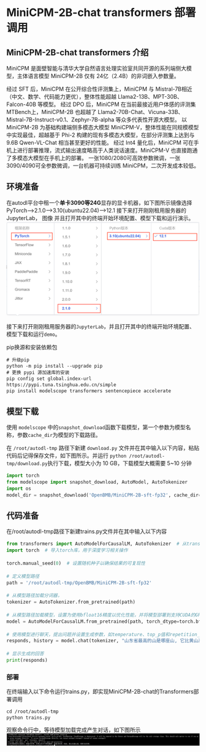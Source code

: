 # MiniCPM-2B-chat transformers 部署调用

## MiniCPM-2B-chat transformers 介绍

MiniCPM 是面壁智能与清华大学自然语言处理实验室共同开源的系列端侧大模型，主体语言模型 MiniCPM-2B 仅有 24亿（2.4B）的非词嵌入参数量。

经过 SFT 后，MiniCPM 在公开综合性评测集上，MiniCPM 与 Mistral-7B相近（中文、数学、代码能力更优），整体性能超越 Llama2-13B、MPT-30B、Falcon-40B 等模型。
经过 DPO 后，MiniCPM 在当前最接近用户体感的评测集 MTBench上，MiniCPM-2B 也超越了 Llama2-70B-Chat、Vicuna-33B、Mistral-7B-Instruct-v0.1、Zephyr-7B-alpha 等众多代表性开源大模型。
以 MiniCPM-2B 为基础构建端侧多模态大模型 MiniCPM-V，整体性能在同规模模型中实现最佳，超越基于 Phi-2 构建的现有多模态大模型，在部分评测集上达到与 9.6B Qwen-VL-Chat 相当甚至更好的性能。
经过 Int4 量化后，MiniCPM 可在手机上进行部署推理，流式输出速度略高于人类说话速度。MiniCPM-V 也直接跑通了多模态大模型在手机上的部署。
一张1080/2080可高效参数微调，一张3090/4090可全参数微调，一台机器可持续训练 MiniCPM，二次开发成本较低。

## 环境准备
在autodl平台中租一个**单卡3090等24G**显存的显卡机器，如下图所示镜像选择PyTorch-->2.1.0-->3.10(ubuntu22.04)-->12.1
接下来打开刚刚租用服务器的JupyterLab， 图像 并且打开其中的终端开始环境配置、模型下载和运行演示。 
![Alt text](images/image-1.png)

接下来打开刚刚租用服务器的`JupyterLab`，并且打开其中的终端开始环境配置、模型下载和运行`demo`。

pip换源和安装依赖包

```shell
# 升级pip
python -m pip install --upgrade pip
# 更换 pypi 源加速库的安装
pip config set global.index-url https://pypi.tuna.tsinghua.edu.cn/simple
pip install modelscope transformers sentencepiece accelerate 
```

## 模型下载

使用 `modelscope` 中的`snapshot_download`函数下载模型，第一个参数为模型名称，参数`cache_dir`为模型的下载路径。

在 `/root/autodl-tmp` 路径下新建 `download.py` 文件并在其中输入以下内容，粘贴代码后记得保存文件，如下图所示。并运行 `python /root/autodl-tmp/download.py`执行下载，模型大小为 10 GB，下载模型大概需要 5~10 分钟

```python
import torch
from modelscope import snapshot_download, AutoModel, AutoTokenizer
import os
model_dir = snapshot_download('OpenBMB/MiniCPM-2B-sft-fp32', cache_dir='/root/autodl-tmp', revision='master')
```

## 代码准备

在/root/autodl-tmp路径下新建trains.py文件并在其中输入以下内容
```python
from transformers import AutoModelForCausalLM, AutoTokenizer  # 从transformers库导入所需的类
import torch  # 导入torch库，用于深度学习相关操作

torch.manual_seed(0)  # 设置随机种子以确保结果的可复现性

# 定义模型路径
path = '/root/autodl-tmp/OpenBMB/MiniCPM-2B-sft-fp32'

# 从模型路径加载分词器，
tokenizer = AutoTokenizer.from_pretrained(path)

# 从模型路径加载模型，设置为使用bfloat16精度以优化性能，并将模型部署到支持CUDA的GPU上,trust_remote_code=True允许加载远程代码
model = AutoModelForCausalLM.from_pretrained(path, torch_dtype=torch.bfloat16, device_map='cuda', trust_remote_code=True)

# 使用模型进行聊天，提出问题并设置生成参数，如temperature、top_p值和repetition_penalty（重复惩罚因子）
responds, history = model.chat(tokenizer, "山东省最高的山是哪座山, 它比黄山高还是矮？差距多少？", temperature=0.5, top_p=0.8, repetition_penalty=1.02)

# 显示生成的回答
print(responds)
```
### 部署

在终端输入以下命令运行trains.py，即实现MiniCPM-2B-chat的Transformers部署调用

```shell
cd /root/autodl-tmp
python trains.py
```
观察命令行中，等待模型加载完成产生对话，如下图所示
![image](images/image-2.png)
